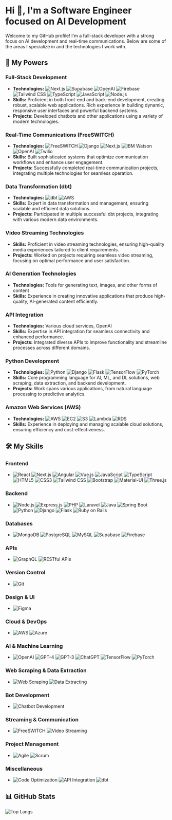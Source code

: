 # Hi 👋, I'm a Software Engineer focused on AI Development

Welcome to my GitHub profile! I'm a full-stack developer with a strong focus on AI development and real-time communications. Below are some of the areas I specialize in and the technologies I work with.

## 🚀 My Powers

### Full-Stack Development
- **Technologies:** 
  ![Next.js](https://img.shields.io/badge/Next.js-000000?style=flat&logo=nextdotjs&logoColor=white) 
  ![Supabase](https://img.shields.io/badge/Supabase-3FCF8E?style=flat&logo=supabase&logoColor=white) 
  ![OpenAI](https://img.shields.io/badge/OpenAI-412991?style=flat&logo=openai&logoColor=white) 
  ![Firebase](https://img.shields.io/badge/Firebase-FFCA28?style=flat&logo=firebase&logoColor=white) 
  ![Tailwind CSS](https://img.shields.io/badge/Tailwind_CSS-38B2AC?style=flat&logo=tailwind-css&logoColor=white) 
  ![TypeScript](https://img.shields.io/badge/TypeScript-007ACC?style=flat&logo=typescript&logoColor=white) 
  ![JavaScript](https://img.shields.io/badge/JavaScript-F7DF1E?style=flat&logo=javascript&logoColor=black) 
  ![Node.js](https://img.shields.io/badge/Node.js-339933?style=flat&logo=nodedotjs&logoColor=white)
- **Skills:** Proficient in both front-end and back-end development, creating robust, scalable web applications. Rich experience in building dynamic, responsive user interfaces and powerful backend systems.
- **Projects:** Developed chatbots and other applications using a variety of modern technologies.

### Real-Time Communications (FreeSWITCH)
- **Technologies:** 
  ![FreeSWITCH](https://img.shields.io/badge/FreeSWITCH-000000?style=flat) 
  ![Django](https://img.shields.io/badge/Django-092E20?style=flat&logo=django&logoColor=white) 
  ![Next.js](https://img.shields.io/badge/Next.js-000000?style=flat&logo=nextdotjs&logoColor=white) 
  ![IBM Watson](https://img.shields.io/badge/IBM_Watson-052FAD?style=flat&logo=ibm-watson&logoColor=white) 
  ![OpenAI](https://img.shields.io/badge/OpenAI-412991?style=flat&logo=openai&logoColor=white) 
  ![Twilio](https://img.shields.io/badge/Twilio-F22F46?style=flat&logo=twilio&logoColor=white)
- **Skills:** Built sophisticated systems that optimize communication workflows and enhance user engagement.
- **Projects:** Successfully completed real-time communication projects, integrating multiple technologies for seamless operation.

### Data Transformation (dbt)
- **Technologies:** 
  ![dbt](https://img.shields.io/badge/dbt-FF694B?style=flat&logo=dbt&logoColor=white) 
  ![AWS](https://img.shields.io/badge/AWS-232F3E?style=flat&logo=amazon-aws&logoColor=white)
- **Skills:** Expert in data transformation and management, ensuring scalable and efficient data solutions.
- **Projects:** Participated in multiple successful dbt projects, integrating with various modern data environments.

### Video Streaming Technologies
- **Skills:** Proficient in video streaming technologies, ensuring high-quality media experiences tailored to client requirements.
- **Projects:** Worked on projects requiring seamless video streaming, focusing on optimal performance and user satisfaction.

### AI Generation Technologies
- **Technologies:** Tools for generating text, images, and other forms of content
- **Skills:** Experience in creating innovative applications that produce high-quality, AI-generated content efficiently.

### API Integration
- **Technologies:** Various cloud services, OpenAI
- **Skills:** Expertise in API integration for seamless connectivity and enhanced performance.
- **Projects:** Integrated diverse APIs to improve functionality and streamline processes across different domains.

### Python Development
- **Technologies:** 
  ![Python](https://img.shields.io/badge/Python-3776AB?style=flat&logo=python&logoColor=white) 
  ![Django](https://img.shields.io/badge/Django-092E20?style=flat&logo=django&logoColor=white) 
  ![Flask](https://img.shields.io/badge/Flask-000000?style=flat&logo=flask&logoColor=white) 
  ![TensorFlow](https://img.shields.io/badge/TensorFlow-FF6F00?style=flat&logo=tensorflow&logoColor=white) 
  ![PyTorch](https://img.shields.io/badge/PyTorch-EE4C2C?style=flat&logo=pytorch&logoColor=white)
- **Skills:** Core programming language for AI, ML, and DL solutions, web scraping, data extraction, and backend development.
- **Projects:** Work spans various applications, from natural language processing to predictive analytics.

### Amazon Web Services (AWS)
- **Technologies:** 
  ![AWS](https://img.shields.io/badge/AWS-232F3E?style=flat&logo=amazon-aws&logoColor=white) 
  ![EC2](https://img.shields.io/badge/EC2-FF9900?style=flat&logo=amazon-ec2&logoColor=white) 
  ![S3](https://img.shields.io/badge/S3-569A31?style=flat&logo=amazon-s3&logoColor=white) 
  ![Lambda](https://img.shields.io/badge/Lambda-FF9900?style=flat&logo=aws-lambda&logoColor=white) 
  ![RDS](https://img.shields.io/badge/RDS-527FFF?style=flat&logo=amazon-rds&logoColor=white)
- **Skills:** Experience in deploying and managing scalable cloud solutions, ensuring efficiency and cost-effectiveness.

## 🛠️ My Skills

### Frontend
- ![React](https://img.shields.io/badge/React-61DAFB?style=flat&logo=react&logoColor=black) 
  ![Next.js](https://img.shields.io/badge/Next.js-000000?style=flat&logo=nextdotjs&logoColor=white) 
  ![Angular](https://img.shields.io/badge/Angular-DD0031?style=flat&logo=angular&logoColor=white) 
  ![Vue.js](https://img.shields.io/badge/Vue.js-4FC08D?style=flat&logo=vuedotjs&logoColor=white) 
  ![JavaScript](https://img.shields.io/badge/JavaScript-F7DF1E?style=flat&logo=javascript&logoColor=black) 
  ![TypeScript](https://img.shields.io/badge/TypeScript-007ACC?style=flat&logo=typescript&logoColor=white) 
  ![HTML5](https://img.shields.io/badge/HTML5-E34F26?style=flat&logo=html5&logoColor=white) 
  ![CSS3](https://img.shields.io/badge/CSS3-1572B6?style=flat&logo=css3&logoColor=white) 
  ![Tailwind CSS](https://img.shields.io/badge/Tailwind_CSS-38B2AC?style=flat&logo=tailwind-css&logoColor=white) 
  ![Bootstrap](https://img.shields.io/badge/Bootstrap-563D7C?style=flat&logo=bootstrap&logoColor=white) 
  ![Material-UI](https://img.shields.io/badge/Material--UI-0081CB?style=flat&logo=material-ui&logoColor=white) 
  ![Three.js](https://img.shields.io/badge/Three.js-000000?style=flat&logo=three.js&logoColor=white)

### Backend
- ![Node.js](https://img.shields.io/badge/Node.js-339933?style=flat&logo=nodedotjs&logoColor=white) 
  ![Express.js](https://img.shields.io/badge/Express.js-000000?style=flat&logo=express&logoColor=white) 
  ![PHP](https://img.shields.io/badge/PHP-777BB4?style=flat&logo=php&logoColor=white) 
  ![Laravel](https://img.shields.io/badge/Laravel-FF2D20?style=flat&logo=laravel&logoColor=white) 
  ![Java](https://img.shields.io/badge/Java-007396?style=flat&logo=java&logoColor=white) 
  ![Spring Boot](https://img.shields.io/badge/Spring_Boot-6DB33F?style=flat&logo=spring-boot&logoColor=white) 
  ![Python](https://img.shields.io/badge/Python-3776AB?style=flat&logo=python&logoColor=white) 
  ![Django](https://img.shields.io/badge/Django-092E20?style=flat&logo=django&logoColor=white) 
  ![Flask](https://img.shields.io/badge/Flask-000000?style=flat&logo=flask&logoColor=white) 
  ![Ruby on Rails](https://img.shields.io/badge/Ruby_on_Rails-CC0000?style=flat&logo=rubyonrails&logoColor=white)

### Databases
- ![MongoDB](https://img.shields.io/badge/MongoDB-47A248?style=flat&logo=mongodb&logoColor=white) 
  ![PostgreSQL](https://img.shields.io/badge/PostgreSQL-336791?style=flat&logo=postgresql&logoColor=white) 
  ![MySQL](https://img.shields.io/badge/MySQL-4479A1?style=flat&logo=mysql&logoColor=white) 
  ![Supabase](https://img.shields.io/badge/Supabase-3FCF8E?style=flat&logo=supabase&logoColor=white) 
  ![Firebase](https://img.shields.io/badge/Firebase-FFCA28?style=flat&logo=firebase&logoColor=white)

### APIs
- ![GraphQL](https://img.shields.io/badge/GraphQL-E10098?style=flat&logo=graphql&logoColor=white) 
  ![RESTful APIs](https://img.shields.io/badge/REST-02569B?style=flat&logo=rest&logoColor=white)

### Version Control
- ![Git](https://img.shields.io/badge/Git-F05032?style=flat&logo=git&logoColor=white)

### Design & UI
- ![Figma](https://img.shields.io/badge/Figma-F24E1E?style=flat&logo=figma&logoColor=white)

### Cloud & DevOps
- ![AWS](https://img.shields.io/badge/AWS-232F3E?style=flat&logo=amazon-aws&logoColor=white) 
  ![Azure](https://img.shields.io/badge/Azure-0078D4?style=flat&logo=microsoft-azure&logoColor=white)

### AI & Machine Learning
- ![OpenAI](https://img.shields.io/badge/OpenAI-412991?style=flat&logo=openai&logoColor=white) 
  ![GPT-4](https://img.shields.io/badge/GPT--4-412991?style=flat&logo=openai&logoColor=white) 
  ![GPT-3](https://img.shields.io/badge/GPT--3-412991?style=flat&logo=openai&logoColor=white) 
  ![ChatGPT](https://img.shields.io/badge/ChatGPT-412991?style=flat&logo=openai&logoColor=white) 
  ![TensorFlow](https://img.shields.io/badge/TensorFlow-FF6F00?style=flat&logo=tensorflow&logoColor=white) 
  ![PyTorch](https://img.shields.io/badge/PyTorch-EE4C2C?style=flat&logo=pytorch&logoColor=white)

### Web Scraping & Data Extraction
- ![Web Scraping](https://img.shields.io/badge/Web_Scraping-3776AB?style=flat&logo=python&logoColor=white) 
  ![Data Extracting](https://img.shields.io/badge/Data_Extracting-3776AB?style=flat&logo=python&logoColor=white)

### Bot Development
- ![Chatbot Development](https://img.shields.io/badge/Chatbot_Development-FF6F00?style=flat&logo=openai&logoColor=white)

### Streaming & Communication
- ![FreeSWITCH](https://img.shields.io/badge/FreeSWITCH-000000?style=flat) 
  ![Video Streaming](https://img.shields.io/badge/Video_Streaming-FF6F00?style=flat&logo=youtube&logoColor=white)

### Project Management
- ![Agile](https://img.shields.io/badge/Agile-61DAFB?style=flat&logo=agile&logoColor=black) 
  ![Scrum](https://img.shields.io/badge/Scrum-FF6F00?style=flat&logo=scrum&logoColor=white)

### Miscellaneous
- ![Code Optimization](https://img.shields.io/badge/Code_Optimization-61DAFB?style=flat) 
  ![API Integration](https://img.shields.io/badge/API_Integration-FF6F00?style=flat) 
  ![dbt](https://img.shields.io/badge/dbt-FF694B?style=flat&logo=dbt&logoColor=white)

## 📊 GitHub Stats
<!-- ![GitHub Stats](https://github-readme-stats.vercel.app/api?username=redtomato0129&show_icons=true) -->

![Top Langs](https://github-readme-stats.vercel.app/api/top-langs/?username=redtomato0129&layout=compact)
